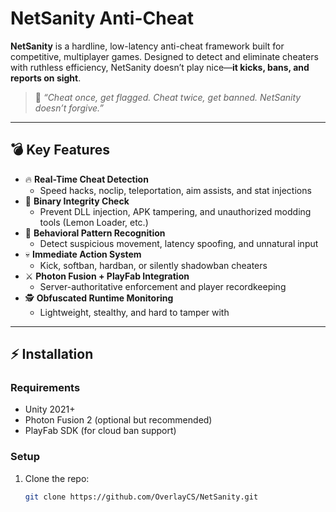 
# NetSanity Anti-Cheat

**NetSanity** is a hardline, low-latency anti-cheat framework built for competitive, multiplayer games. Designed to detect and eliminate cheaters with ruthless efficiency, NetSanity doesn’t play nice—**it kicks, bans, and reports on sight**.

> 🧠 *“Cheat once, get flagged. Cheat twice, get banned. NetSanity doesn’t forgive.”*
---

## 💣 Key Features

- 🔥 **Real-Time Cheat Detection**
  - Speed hacks, noclip, teleportation, aim assists, and stat injections
- 🧱 **Binary Integrity Check**
  - Prevent DLL injection, APK tampering, and unauthorized modding tools (Lemon Loader, etc.)
- 🧠 **Behavioral Pattern Recognition**
  - Detect suspicious movement, latency spoofing, and unnatural input
- 💀 **Immediate Action System**
  - Kick, softban, hardban, or silently shadowban cheaters
- ⚔️ **Photon Fusion + PlayFab Integration**
  - Server-authoritative enforcement and player recordkeeping
- 🕵️ **Obfuscated Runtime Monitoring**
  - Lightweight, stealthy, and hard to tamper with

---

## ⚡ Installation

### Requirements

- Unity 2021+
- Photon Fusion 2 (optional but recommended)
- PlayFab SDK (for cloud ban support)

### Setup

1. Clone the repo:
   ```bash
   git clone https://github.com/OverlayCS/NetSanity.git
